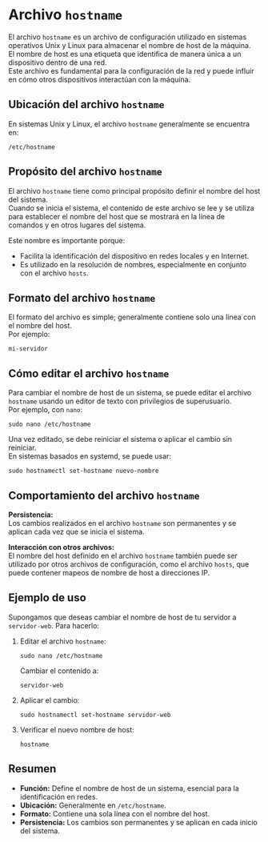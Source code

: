 # Archivo `hostname`

El archivo `hostname` es un archivo de configuración utilizado en sistemas operativos Unix y Linux para almacenar el nombre de host de la máquina.  
El nombre de host es una etiqueta que identifica de manera única a un dispositivo dentro de una red.  
Este archivo es fundamental para la configuración de la red y puede influir en cómo otros dispositivos interactúan con la máquina.

## Ubicación del archivo `hostname`

En sistemas Unix y Linux, el archivo `hostname` generalmente se encuentra en:

```
/etc/hostname
```

## Propósito del archivo `hostname`

El archivo `hostname` tiene como principal propósito definir el nombre del host del sistema.  
Cuando se inicia el sistema, el contenido de este archivo se lee y se utiliza para establecer el nombre del host que se mostrará en la línea de comandos y en otros lugares del sistema.  

Este nombre es importante porque:

- Facilita la identificación del dispositivo en redes locales y en Internet.
- Es utilizado en la resolución de nombres, especialmente en conjunto con el archivo `hosts`.

## Formato del archivo `hostname`

El formato del archivo es simple; generalmente contiene solo una línea con el nombre del host.  
Por ejemplo:

```
mi-servidor
```

## Cómo editar el archivo `hostname`

Para cambiar el nombre de host de un sistema, se puede editar el archivo `hostname` usando un editor de texto con privilegios de superusuario.  
Por ejemplo, con `nano`:

```
sudo nano /etc/hostname
```

Una vez editado, se debe reiniciar el sistema o aplicar el cambio sin reiniciar.  
En sistemas basados en systemd, se puede usar:

```
sudo hostnamectl set-hostname nuevo-nombre
```

## Comportamiento del archivo `hostname`

**Persistencia:**  
Los cambios realizados en el archivo `hostname` son permanentes y se aplican cada vez que se inicia el sistema.

**Interacción con otros archivos:**  
El nombre del host definido en el archivo `hostname` también puede ser utilizado por otros archivos de configuración, como el archivo `hosts`, que puede contener mapeos de nombre de host a direcciones IP.

## Ejemplo de uso

Supongamos que deseas cambiar el nombre de host de tu servidor a `servidor-web`. Para hacerlo:

1. Editar el archivo `hostname`:

   ```
   sudo nano /etc/hostname
   ```

   Cambiar el contenido a:

   ```
   servidor-web
   ```

2. Aplicar el cambio:

   ```
   sudo hostnamectl set-hostname servidor-web
   ```

3. Verificar el nuevo nombre de host:

   ```
   hostname
   ```

## Resumen

- **Función:** Define el nombre de host de un sistema, esencial para la identificación en redes.  
- **Ubicación:** Generalmente en `/etc/hostname`.  
- **Formato:** Contiene una sola línea con el nombre del host.  
- **Persistencia:** Los cambios son permanentes y se aplican en cada inicio del sistema.  
